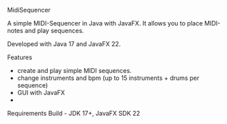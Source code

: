 MidiSequencer

A simple MIDI-Sequencer in Java with JavaFX.
It allows you to place MIDI-notes and play sequences.

Developed with Java 17 and JavaFX 22.

Features
  - create and play simple MIDI sequences.
  - change instruments and bpm (up to 15 instruments + drums per sequence)
  - GUI with JavaFX
  - 
Requirements
Build - JDK 17+, JavaFX SDK 22
